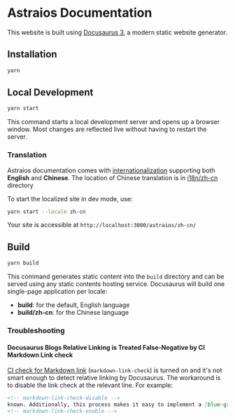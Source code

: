 Astraios Documentation
======================

This website is built using [Docusaurus 3](https://docusaurus.io/), a modern static website generator.

Installation
------------

```bash
yarn
```

Local Development
-----------------

```bash
yarn start
```

This command starts a local development server and opens up a browser window. Most changes are reflected live without
having to restart the server.

### Translation

Astraios documentation comes with [internationalization][Docusaurus i18n] supporting both **English** and
**Chinese**. The location of Chinese translation is in [i18n/zh-cn](./i18n/zh-cn) directory

To start the localized site in dev mode, use:

```bash
yarn start --locale zh-cn
```

Your site is accessible at `http://localhost:3000/astraios/zh-cn/`

Build
-----

```bash
yarn build
```

This command generates static content into the `build` directory and can be served using any static contents hosting
service. Docusaurus will build one single-page application per locale:

- **build**: for the default, English language
- **build/zh-cn**: for the Chinese language

### Troubleshooting

#### Docusaurus Blogs Relative Linking is Treated False-Negative by CI Markdown Link check

[CI check for Markdown link](../.github/workflows/ci-cd.yml) (`markdown-link-check`) is turned on and it's not smart
enough to detect relative linking by Docusaurus. The workaround is to disable the link check at the relevant line. For
example:

```markdown
<!-- markdown-link-check-disable -->
known. Additionally, this process makes it easy to implement a [blue-green deployment](continuous-delivery) or
<!-- markdown-link-check-enable -->
```

[Docusaurus i18n]: https://docusaurus.io/docs/next/i18n/tutorial
